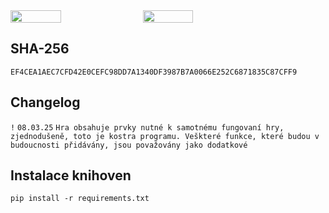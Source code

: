 <div style="display: flex; gap: 10px;">
    <img src="https://github.com/Jak0ub/PyGame/blob/main/img/1.png" width="40%" height="40%">
    <img src="https://github.com/Jak0ub/PyGame/blob/main/img/2.png" width="40%" height="40%">
</div>


## SHA-256
```SHA-256
EF4CEA1AEC7CFD42E0CEFC98DD7A1340DF3987B7A0066E252C6871835C87CFF9
```
## Changelog

`!` `08.03.25` `Hra obsahuje prvky nutné k samotnému fungovaní hry, zjednodušeně, toto je kostra programu. Veškteré funkce, které budou v budoucnosti přidávány, jsou považovány jako dodatkové`

## Instalace knihoven

```
pip install -r requirements.txt
```
